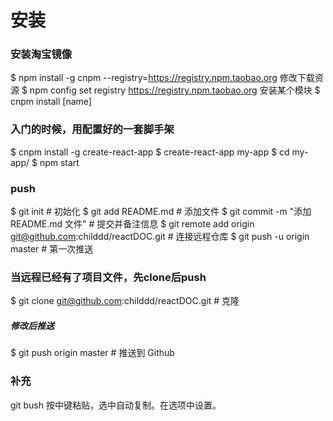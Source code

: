 # 安装
### 安装淘宝镜像
$ npm install -g cnpm --registry=https://registry.npm.taobao.org
修改下载资源
$ npm config set registry https://registry.npm.taobao.org
安装某个模块
$ cnpm install [name]

### 入门的时候，用配置好的一套脚手架
$ cnpm install -g create-react-app
$ create-react-app my-app
$ cd my-app/
$ npm start

### push
$ git init                                  # 初始化
$ git add README.md                         # 添加文件
$ git commit -m "添加 README.md 文件"        # 提交并备注信息
$ git remote add origin git@github.com:childdd/reactDOC.git # 连接远程仓库
$ git push -u origin master # 第一次推送

### 当远程已经有了项目文件，先clone后push
$ git clone git@github.com:childdd/reactDOC.git # 克隆

##### 修改后推送
$ git push origin master    # 推送到 Github

### 补充
git bush 按中键粘贴，选中自动复制。在选项中设置。